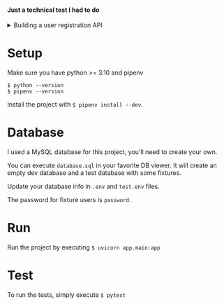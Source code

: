 #### Just a technical test I had to do

<details>
    <summary>Building a user registration API</summary>

## Context
XXX handles user registrations. To do so, user creates an account and we send a code by email to verify the account.
As a core API developer, you are responsible for building this feature and expose it through API.
## Specifications
You have to manage a user registration and his activation. 
The API must support the following use cases:
* Create a user with an email and a password.
* Send an email to the user with a 4 digits code.
* Activate this account with the 4 digits code received. For this step, we consider a `BASIC AUTH` is enough to check if he is the right user.
* The user has only one minute to use this code. After that, an error should be raised.
Design and build this API. You are completely free to propose the architecture you want.
## What do we expect?
- Python language is required.
- We expect to have a level of code quality which could go to production.
- Using frameworks is allowed only for routing, dependency injection, event dispatcher, db connection. FastAPI could be used. Don't use magic (ORM for example)! We want to see **your** implementation.
- Use the DBMS you want (except SQLite).
- Consider the SMTP server as a third party service offering an HTTP API. You can mock the call, use a local SMTP server running in a container, or simply print the 4 digits in console. But do not forget in your implementation that **it is a third party serv**
</details>

# Setup
Make sure you have python >= 3.10 and pipenv
```
$ python --version
$ pipenv --version
```

Install the project with ``$ pipenv install --dev``.

# Database
I used a MySQL database for this project, you'll need to create your own.

You can execute ``database.sql`` in your favorite DB viewer. It will create an empty dev database and a test database with some fixtures.

Update your database info in ``.env`` and ``test.env`` files.

The password for fixture users is ``password``. 

# Run
Run the project by executing
``$ uvicorn app.main:app``

# Test
To run the tests, simply execute
``$ pytest``
